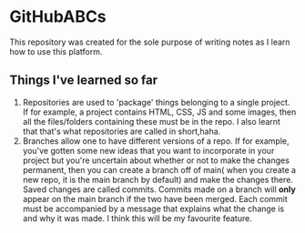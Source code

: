 # GitHubABCs
This repository was created for the sole purpose of writing notes as I learn how to use this platform.
## Things I've learned so far
1. Repositories are used to 'package' things belonging to a single project. If for example, a project contains HTML, CSS, JS and some images, then all the files/folders containing these must be in the repo. I also learnt that that's what repositories are called in short,haha.
2. Branches allow one to have different versions of a repo. If for example, you've gotten some new ideas that you want to incorporate in your project but you're uncertain about whether or not to make the changes permanent, then you can create a branch off of main( when you create a new repo, it is the main branch by default) and make the changes there. Saved changes are called commits. Commits made on a branch will **only** appear on the main branch if the two have been merged. Each commit must be accompanied by a message that explains what the change is and why it was made. I think this will be my favourite feature.
